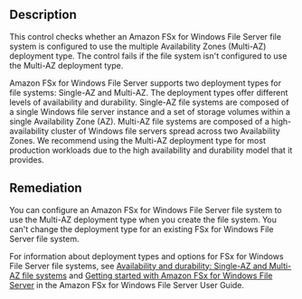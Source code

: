 ## Description

This control checks whether an Amazon FSx for Windows File Server file system is configured to use the multiple Availability Zones (Multi-AZ) deployment type. The control fails if the file system isn't configured to use the Multi-AZ deployment type.

Amazon FSx for Windows File Server supports two deployment types for file systems: Single-AZ and Multi-AZ. The deployment types offer different levels of availability and durability. Single-AZ file systems are composed of a single Windows file server instance and a set of storage volumes within a single Availability Zone (AZ). Multi-AZ file systems are composed of a high-availability cluster of Windows file servers spread across two Availability Zones. We recommend using the Multi-AZ deployment type for most production workloads due to the high availability and durability model that it provides.

## Remediation

You can configure an Amazon FSx for Windows File Server file system to use the Multi-AZ deployment type when you create the file system. You can't change the deployment type for an existing FSx for Windows File Server file system.

For information about deployment types and options for FSx for Windows File Server file systems, see [Availability and durability: Single-AZ and Multi-AZ file systems](https://docs.aws.amazon.com/fsx/latest/ONTAPGuide/high-availability-AZ.html) and [Getting started with Amazon FSx for Windows File Server](https://docs.aws.amazon.com/fsx/latest/WindowsGuide/getting-started.html) in the Amazon FSx for Windows File Server User Guide.